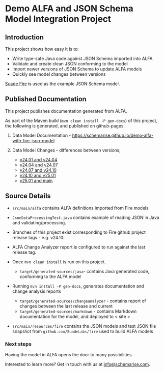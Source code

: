 # Demo ALFA and JSON Schema Model Integration Project

## Introduction

This project shows how easy it is to:
- Write type-safe Java code against JSON Schema imported into ALFA
- Validate and create clean JSON conforming to the model
- Import newer versions of JSON Schema to update ALFA models
- Quickly see model changes between versions 

[Suade Fire](http://github.com/SuadeLabs/fire) is used as the example JSON Schema model.  


## Published Documentation 

This project publishes documentation generated from ALFA.

As part of the Maven build (`mvn clean install -P gen-docs`) of this project, the following is generated, and published on github-pages.

1. Data Model Documentation - https://schemarise.github.io/demo-alfa-with-fire-json-model 

2. Data Model Changes - differences between versions;
    - [v24.01 and v24.04](https://schemarise.github.io/demo-alfa-with-fire-json-model/report-24.01-to-24.04.html)
    - [v24.04 and v24.07](https://schemarise.github.io/demo-alfa-with-fire-json-model/report-24.04-to-24.07.html)
    - [v24.07 and v24.10](https://schemarise.github.io/demo-alfa-with-fire-json-model/report-24.07-to-24.10.html)
    - [v24.10 and v25.01](https://schemarise.github.io/demo-alfa-with-fire-json-model/report-24.10-to-25.01.html)
    - [v25.01 and main](https://schemarise.github.io/demo-alfa-with-fire-json-model/report.html)


## Source Details

- `src/main/alfa` contains ALFA definitions imported from Fire models

- `JsonDataProcessingTest.java` contains example of reading JSON in Java and validating/processing.

- Branches of this project exist corresponding to Fire github project release tags - e.g. v24.10. 

- ALFA Change Analyzer report is configured to run against the last release tag.

- Once `mvn clean install` is run on this project.
  - `target/generated-sources/java`- contains Java generated code, conforming to the ALFA model 

- Running `mvn install -P gen-docs`, generates documentation and change analysis reports
  - `target/generated-sources/changeanalyzer` - contains report of changes between the last release and current
  - `target/generated-sources/markdown` - contains Markdown documentation for the model, and deployed to < site >

- `src/main/resources/fire` contains the JSON models and test JSON file snapshot from `github.com/SuadeLabs/fire` used to build ALFA models


### Next steps

Having the model in ALFA opens the door to many possibilities.

Interested to learn more? Get in touch with us at info@schemarise.com.

